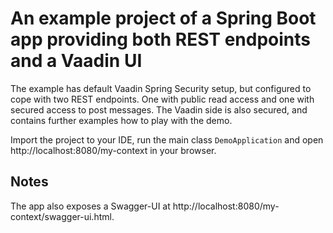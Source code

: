 # An example project of a Spring Boot app providing both REST endpoints and a Vaadin UI

The example has default Vaadin Spring Security setup, but configured to cope with
two REST endpoints. One with public read access and one with secured access to post
messages. The Vaadin side is also secured, and contains further examples how to 
play with the demo.

Import the project to your IDE, run the main class `DemoApplication` and open
http://localhost:8080/my-context in your browser.

## Notes

The app also exposes a Swagger-UI at http://localhost:8080/my-context/swagger-ui.html. 

